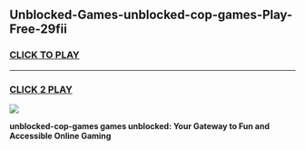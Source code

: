 
## Unblocked-Games-unblocked-cop-games-Play-Free-29fii
<h3>
<a href="https://premium76.site?title=unblocked-cop-games&ref=23A">CLICK TO PLAY</a></h3>
<hr>

<h3>
<a href="https://premium76.site?title=unblocked-cop-games&ref=23A">CLICK 2 PLAY</a>
  
</h3>

<a href="https://premium76.site?title=unblocked-cop-games&ref=23A"><img src="https://clearcache.store/games.png"></a>


**unblocked-cop-games games unblocked: Your Gateway to Fun and Accessible Online Gaming**
